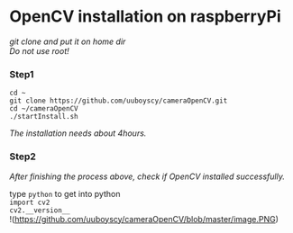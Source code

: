 # OpenCV installation on raspberryPi
*git clone and put it on home dir*  
*Do not use root!*

### Step1
   `cd ~`  
   `git clone https://github.com/uuboyscy/cameraOpenCV.git`  
   `cd ~/cameraOpenCV`  
   `./startInstall.sh`  

*The installation needs about 4hours.*  

### Step2

*After finishing the process above, check if OpenCV installed successfully.*

   type `python` to get into python  
   `import cv2`  
   `cv2.__version__`  
!(https://github.com/uuboyscy/cameraOpenCV/blob/master/image.PNG)   
